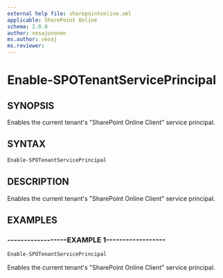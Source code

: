 ```yaml
---
external help file: sharepointonline.xml
applicable: SharePoint Online
schema: 2.0.0
author: vesajuvonen
ms.author: vesaj
ms.reviewer:
---
```


# Enable-SPOTenantServicePrincipal

## SYNOPSIS

Enables the current tenant's "SharePoint Online Client" service principal.

## SYNTAX

```powershell
Enable-SPOTenantServicePrincipal
```

## DESCRIPTION
Enables the current tenant's "SharePoint Online Client" service principal.

## EXAMPLES

### ------------------EXAMPLE 1------------------
```powershell
Enable-SPOTenantServicePrincipal
```

Enables the current tenant's "SharePoint Online Client" service principal.
